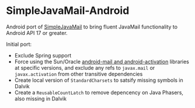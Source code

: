 # SimpleJavaMail-Android
Android port of [SimpleJavaMail](http://www.simplejavamail.org/) to bring fluent JavaMail functionality to Android API 17 or greater.

Initial port:

- Exclude Spring support
- Force using the Sun/Oracle [android-mail and android-activation](https://javaee.github.io/javamail/Android) libraries at specific versions, and exclude any refs to `javax.mail` or `javax.activation` from other transitive dependencies
- Create local version of `StandardCharsets` to satsify missing symbols in Dalvik
- Create a `ReusableCountLatch` to remove depencency on Java Phasers, also missing in Dalvik

